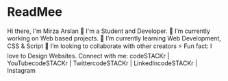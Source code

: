 # ReadMee
Hi there, I'm Mirza Arslan 👋
I'm a Student and Developer.
🔭 I’m currently working on Web based projects.
🌱 I’m currently learning Web Development, CSS & Script
👯 I’m looking to collaborate with other creators
⚡ Fun fact: I love to Design Websites.
Connect with me:
codeSTACKr | YouTubecodeSTACKr | TwittercodeSTACKr | LinkedIncodeSTACKr | Instagram

